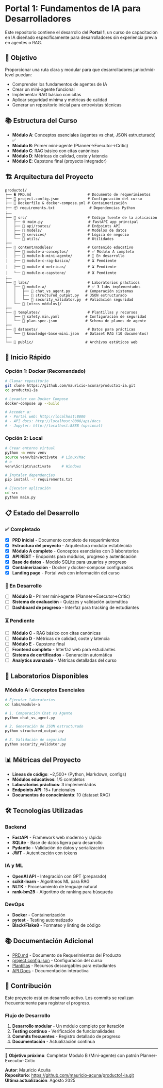 # Portal 1: Fundamentos de IA para Desarrolladores

Este repositorio contiene el desarrollo del **Portal 1**, un curso de capacitación en IA diseñado específicamente para desarrolladores sin experiencia previa en agentes o RAG.

## 🎯 Objetivo

Proporcionar una ruta clara y modular para que desarrolladores junior/mid-level puedan:
- Comprender los fundamentos de agentes de IA
- Crear un mini-agente funcional
- Implementar RAG básico con citas
- Aplicar seguridad mínima y métricas de calidad
- Generar un repositorio inicial para entrevistas técnicas

## 📚 Estructura del Curso

- **Módulo A**: Conceptos esenciales (agentes vs chat, JSON estructurado) ✅
- **Módulo B**: Primer mini-agente (Planner→Executor→Critic)
- **Módulo C**: RAG básico con citas canónicas  
- **Módulo D**: Métricas de calidad, coste y latencia
- **Módulo E**: Capstone final (proyecto integrador)

## 🏗️ Arquitectura del Proyecto

```
producto1/
├── � PRD.md                          # Documento de requerimientos
├── 📄 project.config.json             # Configuración del curso
├── 🐳 Dockerfile & docker-compose.yml # Containerización
├── 📦 requirements.txt                # Dependencias Python
├── 
├── 📁 src/                            # Código fuente de la aplicación
│   ├── 🌐 main.py                     # FastAPI app principal
│   ├── 📁 api/routes/                 # Endpoints API
│   ├── 📁 models/                     # Modelos de datos
│   ├── 📁 services/                   # Lógica de negocio
│   └── 📁 utils/                      # Utilidades
├── 
├── 📁 content/modules/                # Contenido educativo
│   ├── 📁 module-a-conceptos/         # ✅ Módulo A completo
│   ├── 📁 module-b-mini-agente/       # 🚧 En desarrollo
│   ├── 📁 module-c-rag-basico/        # ⏳ Pendiente
│   ├── 📁 module-d-metricas/          # ⏳ Pendiente
│   └── 📁 module-e-capstone/          # ⏳ Pendiente
├── 
├── 📁 labs/                           # Laboratorios prácticos
│   ├── 📁 module-a/                   # ✅ 3 labs implementados
│   │   ├── 🐍 chat_vs_agent.py       # Comparación sistemas
│   │   ├── 🐍 structured_output.py   # JSON estructurado
│   │   └── 🐍 security_validator.py  # Validación seguridad
│   └── 📁 [otros módulos]/
├── 
├── 📁 templates/                      # Plantillas y recursos
│   ├── 📄 safety.min.yaml            # Configuración de seguridad
│   └── 📄 plan-spec.json             # Schema de planes de agente
├── 
├── 📁 datasets/                       # Datos para prácticas
│   └── 📄 knowledge-base-mini.json   # Dataset RAG (10 documentos)
├── 
└── 📁 public/                        # Archivos estáticos web
```

## 🚀 Inicio Rápido

### Opción 1: Docker (Recomendado)
```bash
# Clonar repositorio
git clone https://github.com/mauricio-acuna/producto1-ia.git
cd producto1-ia

# Levantar con Docker Compose
docker-compose up --build

# Acceder a:
# - Portal web: http://localhost:8000
# - API docs: http://localhost:8000/api/docs
# - Jupyter: http://localhost:8888 (opcional)
```

### Opción 2: Local
```bash
# Crear entorno virtual
python -m venv venv
source venv/bin/activate  # Linux/Mac
# o
venv\Scripts\activate     # Windows

# Instalar dependencias
pip install -r requirements.txt

# Ejecutar aplicación
cd src
python main.py
```

## 📋 Estado del Desarrollo

### ✅ Completado
- [x] **PRD inicial** - Documento completo de requerimientos
- [x] **Estructura del proyecto** - Arquitectura modular establecida
- [x] **Módulo A completo** - Conceptos esenciales con 3 laboratorios
- [x] **API REST** - Endpoints para módulos, progreso y autenticación
- [x] **Base de datos** - Modelo SQLite para usuarios y progreso
- [x] **Containerización** - Docker y docker-compose configurados
- [x] **Landing page** - Portal web con información del curso

### 🚧 En Desarrollo
- [ ] **Módulo B** - Primer mini-agente (Planner→Executor→Critic)
- [ ] **Sistema de evaluación** - Quizzes y validación automática
- [ ] **Dashboard de progreso** - Interfaz para tracking de estudiantes

### ⏳ Pendiente
- [ ] **Módulo C** - RAG básico con citas canónicas
- [ ] **Módulo D** - Métricas de calidad, coste y latencia  
- [ ] **Módulo E** - Capstone final
- [ ] **Frontend completo** - Interfaz web para estudiantes
- [ ] **Sistema de certificados** - Generación automática
- [ ] **Analytics avanzado** - Métricas detalladas del curso

## 🧪 Laboratorios Disponibles

### Módulo A: Conceptos Esenciales
```bash
# Ejecutar laboratorios
cd labs/module-a

# 1. Comparación Chat vs Agente
python chat_vs_agent.py

# 2. Generación de JSON estructurado
python structured_output.py

# 3. Validación de seguridad
python security_validator.py
```

## 📊 Métricas del Proyecto

- **Líneas de código**: ~2,500+ (Python, Markdown, configs)
- **Módulos educativos**: 1/5 completos
- **Laboratorios prácticos**: 3 implementados
- **Endpoints API**: 15+ funcionales
- **Documentos de conocimiento**: 10 (dataset RAG)

## 🛠️ Tecnologías Utilizadas

### Backend
- **FastAPI** - Framework web moderno y rápido
- **SQLite** - Base de datos ligera para desarrollo
- **Pydantic** - Validación de datos y serialización
- **JWT** - Autenticación con tokens

### IA y ML
- **OpenAI API** - Integración con GPT (preparado)
- **scikit-learn** - Algoritmos ML para RAG
- **NLTK** - Procesamiento de lenguaje natural
- **rank-bm25** - Algoritmo de ranking para búsqueda

### DevOps
- **Docker** - Containerización
- **pytest** - Testing automatizado
- **Black/Flake8** - Formateo y linting de código

## 📚 Documentación Adicional

- [PRD.md](./PRD.md) - Documento de Requerimientos del Producto
- [project.config.json](./project.config.json) - Configuración del curso
- [Plantillas](./templates/) - Recursos descargables para estudiantes
- [API Docs](http://localhost:8000/api/docs) - Documentación interactiva

## 🤝 Contribución

Este proyecto está en desarrollo activo. Los commits se realizan frecuentemente para registrar el progreso.

### Flujo de Desarrollo
1. **Desarrollo modular** - Un módulo completo por iteración
2. **Testing continuo** - Verificación de funcionalidades
3. **Commits frecuentes** - Registro detallado de progreso
4. **Documentación** - Actualización continua

---

**🎯 Objetivo próximo**: Completar Módulo B (Mini-agente) con patrón Planner-Executor-Critic

**Autor**: Mauricio Acuña  
**Repositorio**: https://github.com/mauricio-acuna/producto1-ia.git  
**Última actualización**: Agosto 2025
